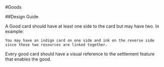 #Goods

##Design Guide

A Good card should have at least one side to the card but may have two. In example:

```
You may have an indigo card on one side and ink on the reverse side since these two resources are linked together.
```

Every good card should have a visual reference to the settlement feature that enables the good.
